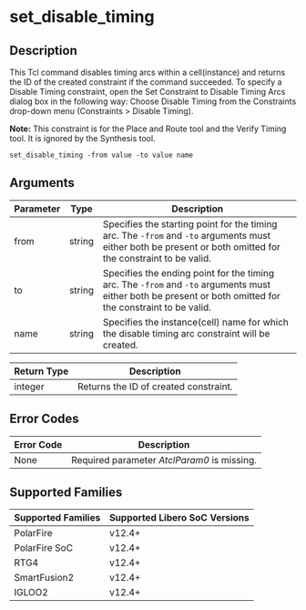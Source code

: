 # set_disable_timing

## Description 

This Tcl command disables timing arcs within a cell(instance) and returns the ID of the created constraint if the command succeeded. To specify a Disable Timing constraint, open the Set Constraint to Disable Timing Arcs dialog box in the following way: Choose Disable Timing from the Constraints drop-down menu (Constraints > Disable Timing).

**Note:** This constraint is for the Place and Route tool and the Verify Timing tool. It is ignored by the Synthesis tool.

```
set_disable_timing -from value -to value name
```

## Arguments 

|Parameter|Type|Description|
|---------|----|-----------|
|from|string|Specifies the starting point for the timing arc. The `-from` and `-to` arguments must either both be present or both omitted for the constraint to be valid.|
|to|string|Specifies the ending point for the timing arc. The `-from` and `-to` arguments must either both be present or both omitted for the constraint to be valid.|
|name|string|Specifies the instance(cell) name for which the disable timing arc constraint will be created.|

|Return Type|Description|
|-----------|-----------|
|integer|Returns the ID of created constraint.|

## Error Codes 

|Error Code|Description|
|----------|-----------|
|None|Required parameter _AtclParam0_ is missing.|

## Supported Families 

|Supported Families|Supported Libero SoC Versions|
|------------------|-----------------------------|
|PolarFire|v12.4+|
|PolarFire SoC|v12.4+|
|RTG4|v12.4+|
|SmartFusion2|v12.4+|
|IGLOO2|v12.4+|

